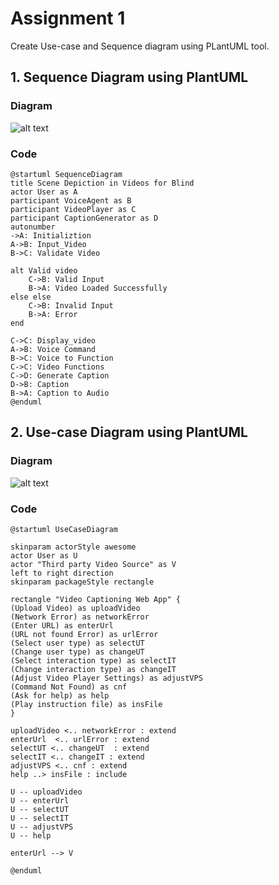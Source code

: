 # Assignment 1

Create Use-case and Sequence diagram using PLantUML tool.

## 1. Sequence Diagram using PlantUML

### Diagram

![alt text](https://github.com/errpv78/Software-testing/blob/main/Assignment1/SequenceDiagram.png?raw=true)

### Code
```
@startuml SequenceDiagram
title Scene Depiction in Videos for Blind
actor User as A
participant VoiceAgent as B
participant VideoPlayer as C
participant CaptionGenerator as D
autonumber
->A: Initializtion
A->B: Input_Video
B->C: Validate Video

alt Valid video
    C->B: Valid Input
    B->A: Video Loaded Successfully
else else
    C->B: Invalid Input
    B->A: Error
end

C->C: Display_video
A->B: Voice Command
B->C: Voice to Function
C->C: Video Functions
C->D: Generate Caption
D->B: Caption
B->A: Caption to Audio
@enduml
```

## 2. Use-case Diagram using PlantUML

### Diagram
![alt text](https://github.com/errpv78/Software-testing/blob/main/Assignment1/UseCaseDiagram.png?raw=true)

### Code

```
@startuml UseCaseDiagram

skinparam actorStyle awesome
actor User as U
actor "Third party Video Source" as V
left to right direction
skinparam packageStyle rectangle

rectangle "Video Captioning Web App" {
(Upload Video) as uploadVideo
(Network Error) as networkError
(Enter URL) as enterUrl
(URL not found Error) as urlError
(Select user type) as selectUT
(Change user type) as changeUT
(Select interaction type) as selectIT
(Change interaction type) as changeIT
(Adjust Video Player Settings) as adjustVPS
(Command Not Found) as cnf
(Ask for help) as help
(Play instruction file) as insFile
}

uploadVideo <.. networkError : extend
enterUrl  <.. urlError : extend
selectUT <.. changeUT  : extend
selectIT <.. changeIT : extend
adjustVPS <.. cnf : extend
help ..> insFile : include

U -- uploadVideo
U -- enterUrl
U -- selectUT
U -- selectIT
U -- adjustVPS
U -- help

enterUrl --> V 

@enduml
```
